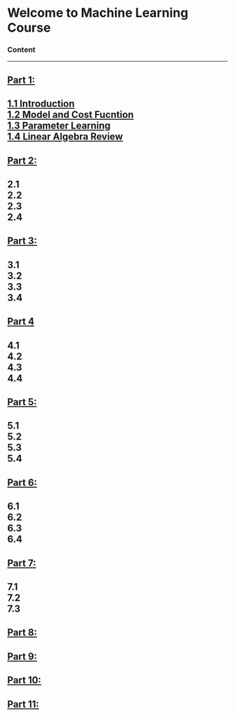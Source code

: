 # Welcome to Machine Learning Course
### Content
---
## [Part 1:](Part1)  
[1.1 Introduction](Part1/README.md#1-Introduction)  
[1.2 Model and Cost Fucntion](Part1/README.md#2-Model-and-Cost-Fucntion)  
[1.3 Parameter Learning](Part1/README.md#3-Parameter-Learning)  
[1.4 Linear Algebra Review](Part1/README.md#4-Linear-Algebra-Review)  
---
## [Part 2:](Part2)  
2.1  
2.2  
2.3  
2.4 
---	
## [Part 3:](Part3)  
3.1  
3.2  
3.3  
3.4  
---	
## [Part 4](Part4)
4.1  
4.2  
4.3  
4.4  
---	
## [Part 5:](Part5)  
5.1  
5.2  
5.3  
5.4  
---	
## [Part 6:](Part6)  
6.1  
6.2  
6.3  
6.4  
---
## [Part 7:](Part7)  
7.1  
7.2  
7.3  
---
## [Part 8:](Part8)  
	
## [Part 9:](Part9)  
	
## [Part 10:](Part10)  
	
## [Part 11:](Part11)  
	

 





























